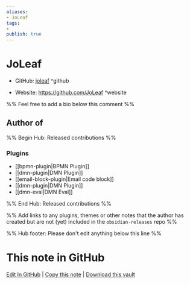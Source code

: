 ```yaml
---
aliases:
- JoLeaf
tags:
- 
publish: true
---
```


# JoLeaf

- GitHub: [joleaf](https://github.com/joleaf/) ^github
<!-- - Discord: `@` ^discord-->
- Website: <https://github.com/JoLeaf> ^website
<!-- - [[Publish sites|Publish site]]: <https://> ^publish-->

%% Feel free to add a bio below this comment %%


## Author of

%% Begin Hub: Released contributions %%
### Plugins
- [[bpmn-plugin|BPMN Plugin]]
- [[dmn-plugin|DMN Plugin]]
- [[email-block-plugin|Email code block]]
- [[dmn-plugin|DMN Plugin]]
- [[dmn-eval|DMN Eval]]

%% End Hub: Released contributions %%

%% Add links to any plugins, themes or other notes that the author has created but are not (yet) included in the `obsidian-releases` repo %%

<!--
### Unlisted plugins
-->

<!--
### Others
-->

<!--
## Sponsor this author
-->

<!-- - [[GitHub sponsors]]: [Sponsor @joleaf on GitHub Sponsors](https://github.com/sponsors/joleaf) ^github-sponsor-->
<!-- - [[Buy me a coffee]]: <https://> ^buy-me-a-coffee-->
<!-- - [[PayPal]]: <https://> ^paypal-->
<!-- - [[Patreon]]: <https://> ^patreon-->

<!--
## Follow this author
-->

<!-- - [[YouTube Channels|On YouTube]]: <https://> ^youtube-->
<!-- - Twitter: <https://> ^twitter-->
<!-- - ... -->

%% Hub footer: Please don't edit anything below this line %%

# This note in GitHub

<span class="git-footer">[Edit In GitHub](https://github.dev/obsidian-community/obsidian-hub/blob/main/01%20-%20Community/People/joleaf.md "git-hub-edit-note") | [Copy this note](https://raw.githubusercontent.com/obsidian-community/obsidian-hub/main/01%20-%20Community/People/joleaf.md "git-hub-copy-note") | [Download this vault](https://github.com/obsidian-community/obsidian-hub/archive/refs/heads/main.zip "git-hub-download-vault") </span>
